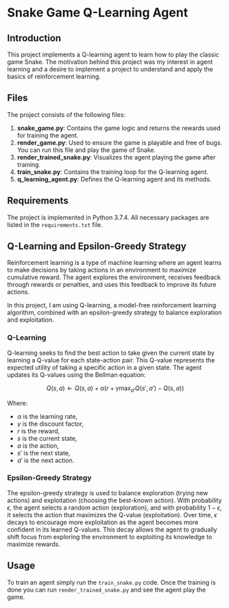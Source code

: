 # Snake Game Q-Learning Agent

## Introduction

This project implements a Q-learning agent to learn how to play the classic game Snake. The motivation behind this project was my interest in agent learning and a desire to implement a project to understand and apply the basics of reinforcement learning.

## Files

The project consists of the following files:

1. **snake_game.py**: Contains the game logic and returns the rewards used for training the agent.
2. **render_game.py**: Used to ensure the game is playable and free of bugs. You can run this file and play the game of Snake.
3. **render_trained_snake.py**: Visualizes the agent playing the game after training.
4. **train_snake.py**: Contains the training loop for the Q-learning agent.
5. **q_learning_agent.py**: Defines the Q-learning agent and its methods.

## Requirements

The project is implemented in Python 3.7.4. All necessary packages are listed in the `requirements.txt` file.


## Q-Learning and Epsilon-Greedy Strategy
Reinforcement learning is a type of machine learning where an agent learns to make decisions by taking actions in an environment to maximize cumulative reward. The agent explores the environment, receives feedback through rewards or penalties, and uses this feedback to improve its future actions.

In this project, I am using Q-learning, a model-free reinforcement learning algorithm, combined with an epsilon-greedy strategy to balance exploration and exploitation.

### Q-Learning
Q-learning seeks to find the best action to take given the current state by learning a Q-value for each state-action pair. This Q-value represents the expected utility of taking a specific action in a given state. The agent updates its Q-values using the Bellman equation:

$$
Q(s, a) \leftarrow Q(s, a) + \alpha \left( r + \gamma \max_{a'} Q(s', a') - Q(s, a) \right)
$$

Where:
- $\alpha$ is the learning rate,
- $\gamma$ is the discount factor,
- $r$ is the reward,
- $s$ is the current state,
- $a$ is the action,
- $s'$ is the next state,
- $a'$ is the next action.

### Epsilon-Greedy Strategy

The epsilon-greedy strategy is used to balance exploration (trying new actions) and exploitation (choosing the best-known action). With probability $\epsilon$, the agent selects a random action (exploration), and with probability $1 - \epsilon$, it selects the action that maximizes the Q-value (exploitation). Over time, $\epsilon$ decays to encourage more exploitation as the agent becomes more confident in its learned Q-values. This decay allows the agent to gradually shift focus from exploring the environment to exploiting its knowledge to maximize rewards.

## Usage

To train an agent simply run the `train_snake.py` code. Once the training is done you can run `render_trained_snake.py` and see the agent play the game.